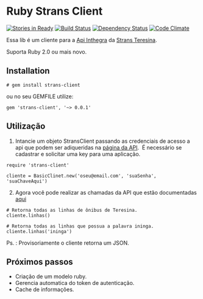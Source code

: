 # Ruby Strans Client

[![Stories in Ready](http://badge.waffle.io/jeremytregunna/ruby-trello.png)](http://waffle.io/jeremytregunna/ruby-trello)
[![Build Status](https://secure.travis-ci.org/jeremytregunna/ruby-trello.png)](http://travis-ci.org/jeremytregunna/ruby-trello) [![Dependency Status](https://gemnasium.com/jeremytregunna/ruby-trello.png)](https://gemnasium.com/jeremytregunna/ruby-trello.png)
[![Code Climate](https://codeclimate.com/github/jeremytregunna/ruby-trello/badges/gpa.svg)](https://codeclimate.com/github/jeremytregunna/ruby-trello)

Essa lib é um cliente para a [Api Inthegra](https://inthegra.strans.teresina.pi.gov.br/) da [Strans Teresina](http://strans.teresina.pi.gov.br/).

Suporta Ruby 2.0 ou mais novo.

## Installation

```
# gem install strans-client
```
ou no seu GEMFILE utilize:

```
gem 'strans-client', '~> 0.0.1'
```

## Utilização

1. Intancie um objeto StransClient passando as credenciais de acesso a api que podem ser adiqueridas na [página da API](https://inthegra.strans.teresina.pi.gov.br/apikey).  É necessário se cadastrar e solicitar uma key para uma aplicação.

```
require 'strans-client'

cliente = BasicClinet.new('oseu@email.com', 'suaSenha', 'suaChaveAqui')
```

2. Agora você pode realizar as chamadas da API que estão documentadas [aqui](https://inthegra.strans.teresina.pi.gov.br/docs)

```
# Retorna todas as linhas de ônibus de Teresina.
cliente.linhas()

# Retorna todas as linhas que possua a palavra ininga.
cliente.linhas('ininga')

```
Ps. : Provisoriamente o cliente retorna um JSON.


## Próximos passos

 - Criação de um modelo ruby.
 - Gerencia automatica do token de autenticação.
 - Cache de informações.
